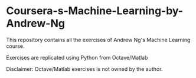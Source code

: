 # Coursera-s-Machine-Learning-by-Andrew-Ng
This repository contains all the exercises of Andrew Ng's Machine Learning course.

Exercises are replicated using Python from Octave/Matlab

Disclaimer: Octave/Matlab exercises is not owned by the author.
